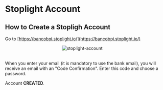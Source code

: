# Stoplight Account

## How to Create a Stopligh Account

Go to [https://bancobpi.stoplight.io/](https://bancobpi.stoplight.io/)

<table>
  <p align="center">
    <img src="https://stoplight.io/api/v1/projects/cHJqOjEyMTg4Ng/images/88iauyL7e8A" alt="stoplight-account" focus="false"/>
  </p>
</table>

When you enter your email (it is mandatory to use the bank email), you will receive an email with an "Code Confirmation". Enter this code and choose a password.

Account **CREATED**.